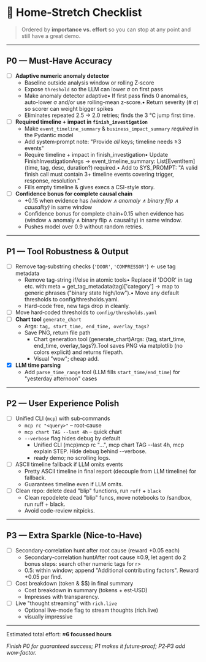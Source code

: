 

# 🏁 Home‑Stretch Checklist

> Ordered by **importance vs. effort** so you can stop at any point and still have a great demo.

---

## P0 — Must‑Have Accuracy

- [ ] **Adaptive numeric anomaly detector**  
  - Baseline outside analysis window or rolling Z‑score  
  - Expose `threshold` so the LLM can lower σ on first pass
  - Make anomaly detector adaptive• If first pass finds 0 anomalies, auto-lower σ and/or use rolling-mean z-score.• Return severity (# σ) so scorer can weight bigger spikes
  - Eliminates repeated 2.5 → 2.0 retries; finds the 3 °C jump first time.
- [ ] **Required timeline + impact in `finish_investigation`**  
  - Make `event_timeline_summary` & `business_impact_summary` *required* in the Pydantic model  
  - Add system‑prompt note: "Provide *all* keys; timeline needs ≥3 events"
  - Require timeline + impact in finish_investigation• Update FinishInvestigationArgs → event_timeline_summary: List[EventItem] (time, tag, desc, duration?) required.• Add to SYS_PROMPT: "A valid finish call must contain 3+ timeline events covering trigger, response, resolution."
  - Fills empty timeline & gives execs a CSI-style story.
- [ ] **Confidence bonus for complete causal chain**  
  - +0.15 when evidence has *(window ∧ anomaly ∧ binary flip ∧ causality)* in same window
  - Confidence bonus for complete chain+0.15 when evidence has (window ∧ anomaly ∧ binary flip ∧ causality) in same window.
  - Pushes model over 0.9 without random retries.

---

## P1 — Tool Robustness & Output

- [ ] Remove tag‑substring checks (`'DOOR'`, `'COMPRESSOR'`) ← use tag metadata  
    - Remove tag-string if/else in atomic tools• Replace if 'DOOR' in tag etc. with:meta = get_tag_metadata(tag)['category'] → map to generic phrases ("binary state high/low").• Move any default thresholds to config/thresholds.yaml.
    - Hard-code free, new tags drop in cleanly.
- [ ] Move hard‑coded thresholds to `config/thresholds.yaml`
- [ ] **Chart tool** `generate_chart`
  - Args: `tag, start_time, end_time, overlay_tags?`  
  - Save PNG, return file path  
    - Chart generation tool (generate_chart)Args: {tag, start_time, end_time, overlay_tags?}.Tool saves PNG via matplotlib (no colors explicit) and returns filepath.
    - Visual "wow"; cheap add.
- [x] **LLM time parsing**  
  - Add `parse_time_range` tool (LLM fills `start_time/end_time`) for "yesterday afternoon" cases


---

## P2 — User Experience Polish

- [ ] Unified CLI (`mcp`) with sub‑commands  
  - `mcp rc "<query>"` – root‑cause  
  - `mcp chart TAG --last 4h` – quick chart  
  - `--verbose` flag hides debug by default
    - Unified CLI (mcp)mcp rc "…", mcp chart TAG --last 4h, mcp explain STEP. Hide debug behind --verbose.
    - ready demo; no scrolling logs.
- [ ] ASCII timeline fallback if LLM omits events
    - Pretty ASCII timeline in final report (decouple from LLM timeline) for fallback.
    - Guarantees timeline even if LLM omits.
- [ ] Clean repo: delete dead "blip" functions, run `ruff` + `black`
    - Clean repodelete dead "blip" funcs, move notebooks to /sandbox, run ruff + black.
    - Avoid code-review nitpicks.

---

## P3 — Extra Sparkle (Nice‑to‑Have)

- [ ] Secondary‑correlation hunt after root cause (reward +0.05 each)
    - Secondary-correlation huntAfter root cause ≥0.9, let agent do 2 bonus steps: search other numeric tags for r>
    - 0.5: within window; append "Additional contributing factors". Reward +0.05 per find.
- [ ] Cost breakdown (token & $$) in final summary  
    - Cost breakdown in summary (tokens + est-USD)
    - Impresses with transparency.
- [ ] Live "thought streaming" with `rich.live`
    - Optional live-mode flag to stream thoughts (rich.live)
    - visually impressive

---

Estimated total effort: **≈6 focussed hours**

*Finish P0 for guaranteed success; P1 makes it future‑proof; P2‑P3 add wow‑factor.*